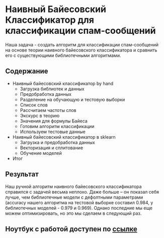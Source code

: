 # Наивный Байесовский Классификатор для классификации спам-сообщений

Наша задача - создать алгоритм для классификации спам-сообщений на основе теории наивного байесовского классификатора и
сравнить его с существующими библиотечными алгоритмами.

## Содержание
 - Наивный байесовский классификатор by hand
    * Загрузка библиотек и данных
    * Предобработка данных
    * Разделение на обучающую и тестовую выборки
    * Список слов
    * Рассчитаем частоты слов
    * Экскурс в теорию
    * Значения для формулы Байеса
    * Готовим алгоритм классификации
    * Используем тестовые данные
 - Наивный байесовский классификатор в sklearn
    * Загрузка и предобработка данных
    * Векторизация и сплитование
    * Обучение моделей
 - Итог

## Результат

Наш ручной алгоритм наивного байесовского классификатора справился с задачей весьма неплохо.
Даже больше – он показал себя лучше, чем библиотечные модели с дефолтными параметрами (accuracy нашего алгоритма на
тестовой выборке составил 0.984, у библиотечных моделей - 0.979 и 0.969).
Однако последние мы еще можем оптимизировать, но это мы сделаем в следующий раз.

## Ноутбук с работой доступен по [ссылке](https://github.com/khav-i/ml_works/blob/master/Naive%20Bayes%20Classifier%20by%20hand/naive_bayes_by_hand.ipynb)

